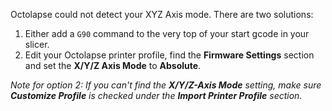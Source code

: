Octolapse could not detect your XYZ Axis mode.  There are two solutions:  

1. Either add a ```G90``` command to the very top of your start gcode in your slicer.
2. Edit your Octolapse printer profile, find the **Firmware Settings** section and set the **X/Y/Z Axis Mode** to **Absolute**.  
 
_Note for option 2:  If you can't find the **X/Y/Z-Axis Mode** setting, make sure **Customize Profile** is checked under the **Import Printer Profile** section._
